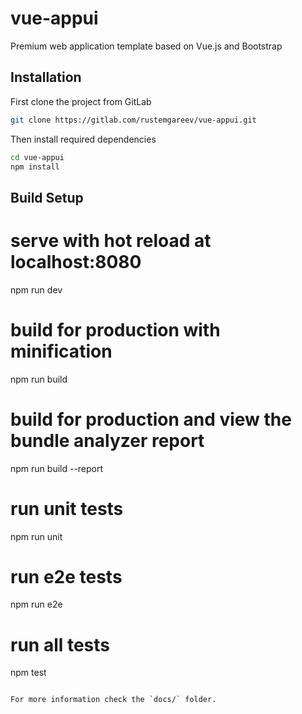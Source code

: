 # vue-appui

Premium web application template based on Vue.js and Bootstrap

## Installation

First clone the project from GitLab

```bash
git clone https://gitlab.com/rustemgareev/vue-appui.git
```

Then install required dependencies

```bash
cd vue-appui
npm install
```

## Build Setup

# serve with hot reload at localhost:8080
npm run dev

# build for production with minification
npm run build

# build for production and view the bundle analyzer report
npm run build --report

# run unit tests
npm run unit

# run e2e tests
npm run e2e

# run all tests
npm test
```

For more information check the `docs/` folder.

